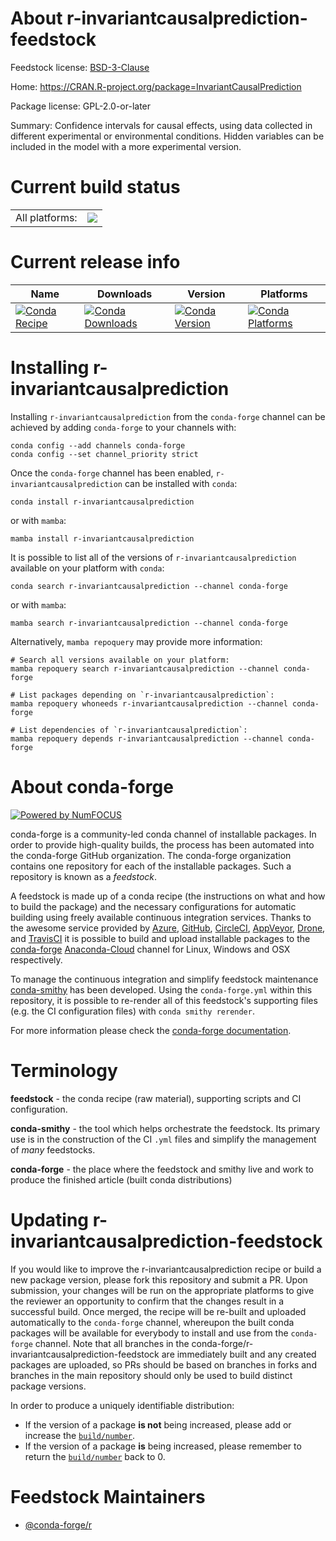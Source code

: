 About r-invariantcausalprediction-feedstock
===========================================

Feedstock license: [BSD-3-Clause](https://github.com/conda-forge/r-invariantcausalprediction-feedstock/blob/main/LICENSE.txt)

Home: https://CRAN.R-project.org/package=InvariantCausalPrediction

Package license: GPL-2.0-or-later

Summary: Confidence intervals for causal effects, using data collected in different experimental or environmental conditions. Hidden variables can be included in the model with a more experimental version. 

Current build status
====================


<table><tr><td>All platforms:</td>
    <td>
      <a href="https://dev.azure.com/conda-forge/feedstock-builds/_build/latest?definitionId=2514&branchName=main">
        <img src="https://dev.azure.com/conda-forge/feedstock-builds/_apis/build/status/r-invariantcausalprediction-feedstock?branchName=main">
      </a>
    </td>
  </tr>
</table>

Current release info
====================

| Name | Downloads | Version | Platforms |
| --- | --- | --- | --- |
| [![Conda Recipe](https://img.shields.io/badge/recipe-r--invariantcausalprediction-green.svg)](https://anaconda.org/conda-forge/r-invariantcausalprediction) | [![Conda Downloads](https://img.shields.io/conda/dn/conda-forge/r-invariantcausalprediction.svg)](https://anaconda.org/conda-forge/r-invariantcausalprediction) | [![Conda Version](https://img.shields.io/conda/vn/conda-forge/r-invariantcausalprediction.svg)](https://anaconda.org/conda-forge/r-invariantcausalprediction) | [![Conda Platforms](https://img.shields.io/conda/pn/conda-forge/r-invariantcausalprediction.svg)](https://anaconda.org/conda-forge/r-invariantcausalprediction) |

Installing r-invariantcausalprediction
======================================

Installing `r-invariantcausalprediction` from the `conda-forge` channel can be achieved by adding `conda-forge` to your channels with:

```
conda config --add channels conda-forge
conda config --set channel_priority strict
```

Once the `conda-forge` channel has been enabled, `r-invariantcausalprediction` can be installed with `conda`:

```
conda install r-invariantcausalprediction
```

or with `mamba`:

```
mamba install r-invariantcausalprediction
```

It is possible to list all of the versions of `r-invariantcausalprediction` available on your platform with `conda`:

```
conda search r-invariantcausalprediction --channel conda-forge
```

or with `mamba`:

```
mamba search r-invariantcausalprediction --channel conda-forge
```

Alternatively, `mamba repoquery` may provide more information:

```
# Search all versions available on your platform:
mamba repoquery search r-invariantcausalprediction --channel conda-forge

# List packages depending on `r-invariantcausalprediction`:
mamba repoquery whoneeds r-invariantcausalprediction --channel conda-forge

# List dependencies of `r-invariantcausalprediction`:
mamba repoquery depends r-invariantcausalprediction --channel conda-forge
```


About conda-forge
=================

[![Powered by
NumFOCUS](https://img.shields.io/badge/powered%20by-NumFOCUS-orange.svg?style=flat&colorA=E1523D&colorB=007D8A)](https://numfocus.org)

conda-forge is a community-led conda channel of installable packages.
In order to provide high-quality builds, the process has been automated into the
conda-forge GitHub organization. The conda-forge organization contains one repository
for each of the installable packages. Such a repository is known as a *feedstock*.

A feedstock is made up of a conda recipe (the instructions on what and how to build
the package) and the necessary configurations for automatic building using freely
available continuous integration services. Thanks to the awesome service provided by
[Azure](https://azure.microsoft.com/en-us/services/devops/), [GitHub](https://github.com/),
[CircleCI](https://circleci.com/), [AppVeyor](https://www.appveyor.com/),
[Drone](https://cloud.drone.io/welcome), and [TravisCI](https://travis-ci.com/)
it is possible to build and upload installable packages to the
[conda-forge](https://anaconda.org/conda-forge) [Anaconda-Cloud](https://anaconda.org/)
channel for Linux, Windows and OSX respectively.

To manage the continuous integration and simplify feedstock maintenance
[conda-smithy](https://github.com/conda-forge/conda-smithy) has been developed.
Using the ``conda-forge.yml`` within this repository, it is possible to re-render all of
this feedstock's supporting files (e.g. the CI configuration files) with ``conda smithy rerender``.

For more information please check the [conda-forge documentation](https://conda-forge.org/docs/).

Terminology
===========

**feedstock** - the conda recipe (raw material), supporting scripts and CI configuration.

**conda-smithy** - the tool which helps orchestrate the feedstock.
                   Its primary use is in the construction of the CI ``.yml`` files
                   and simplify the management of *many* feedstocks.

**conda-forge** - the place where the feedstock and smithy live and work to
                  produce the finished article (built conda distributions)


Updating r-invariantcausalprediction-feedstock
==============================================

If you would like to improve the r-invariantcausalprediction recipe or build a new
package version, please fork this repository and submit a PR. Upon submission,
your changes will be run on the appropriate platforms to give the reviewer an
opportunity to confirm that the changes result in a successful build. Once
merged, the recipe will be re-built and uploaded automatically to the
`conda-forge` channel, whereupon the built conda packages will be available for
everybody to install and use from the `conda-forge` channel.
Note that all branches in the conda-forge/r-invariantcausalprediction-feedstock are
immediately built and any created packages are uploaded, so PRs should be based
on branches in forks and branches in the main repository should only be used to
build distinct package versions.

In order to produce a uniquely identifiable distribution:
 * If the version of a package **is not** being increased, please add or increase
   the [``build/number``](https://docs.conda.io/projects/conda-build/en/latest/resources/define-metadata.html#build-number-and-string).
 * If the version of a package **is** being increased, please remember to return
   the [``build/number``](https://docs.conda.io/projects/conda-build/en/latest/resources/define-metadata.html#build-number-and-string)
   back to 0.

Feedstock Maintainers
=====================

* [@conda-forge/r](https://github.com/conda-forge/r/)

